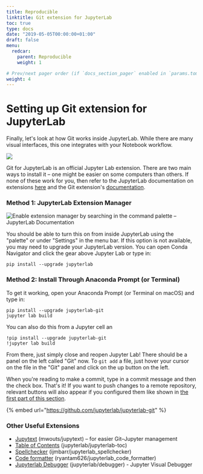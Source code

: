 ```yaml
---
title: Reproducible
linktitle: Git extension for JupyterLab
toc: true
type: docs
date: "2019-05-05T00:00:00+01:00"
draft: false
menu:
  redcar:
    parent: Reproducible
    weight: 1

# Prev/next pager order (if `docs_section_pager` enabled in `params.toml`)
weight: 4
---
```


# Setting up Git extension for JupyterLab

Finally, let's look at how Git works inside JupyterLab. While there are many visual interfaces, this one integrates with your Notebook workflow.

![](../.gitbook/assets/jupyter-lab.gif)

Git for JupyterLab is an official Jupyter Lab extension. There are two main ways to install it – one might be easier on some computers than others. If none of these work for you, then refer to the JupyterLab documentation on extensions [here](https://jupyterlab.readthedocs.io/en/stable/user/extensions.html) and the Git extension's [documentation](https://github.com/jupyterlab/jupyterlab-git).

### Method 1: JupyterLab Extension Manager

![Enable extension manager by searching in the command palette &#x2013; JupyterLab Documentation](../.gitbook/assets/extension_manager_enable_manager.png)

You should be able to turn this on from inside JupyterLab using the "palette" or under "Settings" in the menu bar. If this option is not available, you may need to upgrade your JupyterLab version. You can open Conda Navigator and click the gear above Jupyter Lab or type in:

```text
pip install --upgrade jupyterlab
```

### Method 2: Install Through Anaconda Prompt \(or Terminal\)

To get it working, open your Anaconda Prompt \(or Terminal on macOS\) and type in:

```text
pip install --upgrade jupyterlab-git
jupyter lab build
```

You can also do this from a Jupyter cell an

```text
!pip install --upgrade jupyterlab-git
!jupyter lab build
```

From there, just simply close and reopen Jupyter Lab! There should be a panel on the left called "Git" now. To `git add` a file, just hover your cursor on the file in the "Git" panel and click on the up button on the left.

When you're reading to make a commit, type in a commit message and then the check box. That's it! If you want to push changes to a remote repository, relevant buttons will also appear if you configured them like shown in [the first part of this section](1.2-get-started-git.md#getting-started-with-collaborating).

{% embed url="https://github.com/jupyterlab/jupyterlab-git" %}

### Other Useful Extensions

* [Jupytext](https://github.com/mwouts/jupytext/tree/master/packages/labextension) \(mwouts/jupytext\) – for easier Git–Jupyter management
* [Table of Contents](https://github.com/jupyterlab/jupyterlab-toc) \(jupyterlab/jupyterlab-toc\)
* [Spellchecker](https://github.com/ijmbarr/jupyterlab_spellchecker) \(ijmbarr/jupyterlab\_spellchecker\)
* [Code formatter](https://github.com/ryantam626/jupyterlab_code_formatter) \(ryantam626/jupyterlab\_code\_formatter\)
* [Jupyterlab Debugger](https://github.com/jupyterlab/debugger) \(jupyterlab/debugger\) - Jupyter Visual Debugger
